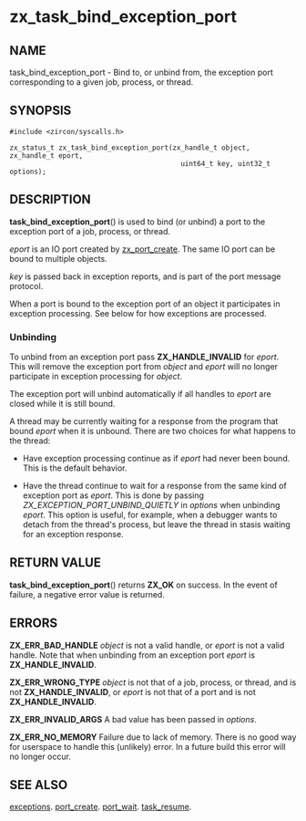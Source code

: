 # zx_task_bind_exception_port

## NAME

task_bind_exception_port - Bind to, or unbind from, the exception port
corresponding to a given job, process, or thread.

## SYNOPSIS

```
#include <zircon/syscalls.h>

zx_status_t zx_task_bind_exception_port(zx_handle_t object, zx_handle_t eport,
                                          uint64_t key, uint32_t options);
```

## DESCRIPTION

**task_bind_exception_port**() is used to bind (or unbind) a port to
the exception port of a job, process, or thread.

*eport* is an IO port created by [zx_port_create](port_create.md). The same
IO port can be bound to multiple objects.

*key* is passed back in exception reports, and is part of the port
message protocol.

When a port is bound to the exception port of an object it participates
in exception processing. See below for how exceptions are processed.

### Unbinding

To unbind from an exception port pass **ZX_HANDLE_INVALID** for *eport*.
This will remove the exception port from *object* and *eport* will no
longer participate in exception processing for *object*.

The exception port will unbind automatically if all handles to *eport*
are closed while it is still bound.

A thread may be currently waiting for a response from the program that
bound *eport* when it is unbound. There are two choices for what happens
to the thread:

- Have exception processing continue as if *eport* had never been bound.
This is the default behavior.

- Have the thread continue to wait for a response from the same kind
of exception port as *eport*. This is done by passing
*ZX_EXCEPTION_PORT_UNBIND_QUIETLY* in *options* when unbinding *eport*.
This option is useful, for example, when a debugger wants to detach from the
thread's process, but leave the thread in stasis waiting for an exception
response.

## RETURN VALUE

**task_bind_exception_port**() returns **ZX_OK** on success.
In the event of failure, a negative error value is returned.

## ERRORS

**ZX_ERR_BAD_HANDLE** *object* is not a valid handle,
or *eport* is not a valid handle. Note that when unbinding from an exception
port *eport* is **ZX_HANDLE_INVALID**.

**ZX_ERR_WRONG_TYPE**  *object* is not that of a job, process, or thread,
and is not **ZX_HANDLE_INVALID**,
or *eport* is not that of a port and is not **ZX_HANDLE_INVALID**.

**ZX_ERR_INVALID_ARGS** A bad value has been passed in *options*.

**ZX_ERR_NO_MEMORY**  Failure due to lack of memory.
There is no good way for userspace to handle this (unlikely) error.
In a future build this error will no longer occur.

## SEE ALSO

[exceptions](../exceptions.md).
[port_create](port_create.md).
[port_wait](port_wait.md).
[task_resume](task_resume.md).
